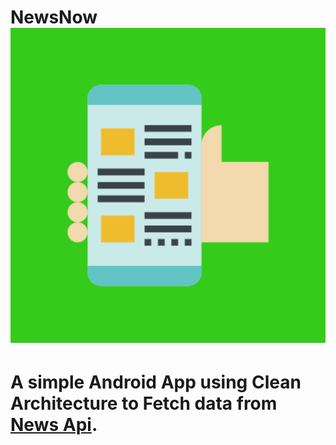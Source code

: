 # NewsNow   ![App Icon](/app/src/main/ic_launcher-playstore.png)

# A simple Android App using Clean Architecture to Fetch data from [News Api](https://newsapi.org/).